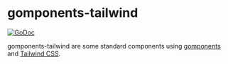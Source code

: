 # gomponents-tailwind

[![GoDoc](https://godoc.org/github.com/maragudk/gomponents-tailwind?status.svg)](https://godoc.org/github.com/maragudk/gomponents-tailwind)

gomponents-tailwind are some standard components using [gomponents](https://github.com/maragudk/gomponents)
and [Tailwind CSS](https://tailwindcss.com).

